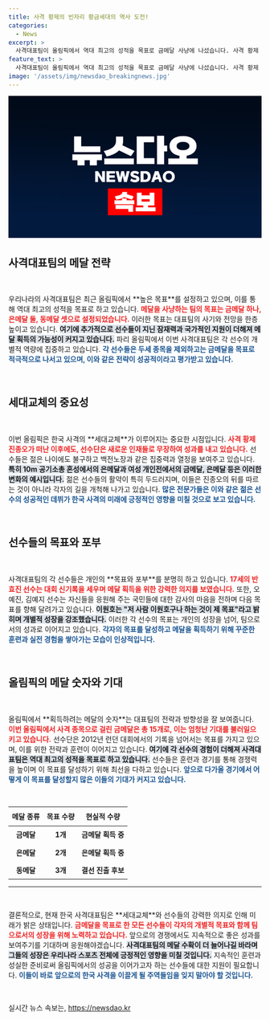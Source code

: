 ```yaml
---
title: 사격 황제의 빈자리 황금세대의 역사 도전!
categories:
  - News
excerpt: >
  사격대표팀이 올림픽에서 역대 최고의 성적을 목표로 금메달 사냥에 나섰습니다. 사격 황제 진종오의 빈자리를 어린 선수들이 멋지게 채우며 메달을 향해 달리고 있습니다!
feature_text: >
  사격대표팀이 올림픽에서 역대 최고의 성적을 목표로 금메달 사냥에 나섰습니다. 사격 황제 진종오의 빈자리를 어린 선수들이 멋지게 채우며 메달을 향해 달리고 있습니다!
image: '/assets/img/newsdao_breakingnews.jpg'
---
```


<p><img src="/assets/img/newsdao_breakingnews.jpg" alt="pcversion 속보" /></p>

<h2 data-ke-size="size26">사격대표팀의 메달 전략</h2>

<p data-ke-size="size16">&nbsp;</p>

<p data-ke-size="size16">우리나라의 사격대표팀은 최근 올림픽에서 **높은 목표**를 설정하고 있으며, 이를 통해 역대 최고의 성적을 목표로 하고 있습니다. <b><span style="color: #ee2323;">메달을 사냥하는 팀의 목표는 금메달 하나, 은메달 둘, 동메달 셋으로 설정되었습니다.</span></b> 이러한 목표는 대표팀의 사기와 전망을 한층 높이고 있습니다. <b><span style="background-color: #21538527;">여기에 추가적으로 선수들이 지닌 잠재력과 국가적인 지원이 더해져 메달 획득의 가능성이 커지고 있습니다.</span></b> 파리 올림픽에서 이번 사격대표팀은 각 선수의 개별적 역량에 집중하고 있습니다. <b><span style="color: #1a5490;">각 선수들은 두세 종목을 제외하고는 금메달을 목표로 적극적으로 나서고 있으며, 이와 같은 전략이 성공적이라고 평가받고 있습니다.</span></b></p>

<p data-ke-size="size16">&nbsp;</p>

<h2 data-ke-size="size26">세대교체의 중요성</h2>

<p data-ke-size="size16">&nbsp;</p>

<p data-ke-size="size16">이번 올림픽은 한국 사격의 **세대교체**가 이루어지는 중요한 시점입니다. <b><span style="color: #ee2323;">사격 황제 진종오가 떠난 이후에도, 선수단은 새로운 인재들로 무장하여 성과를 내고 있습니다.</span></b> 선수들은 젊은 나이에도 불구하고 백전노장과 같은 집중력과 열정을 보여주고 있습니다. <b><span style="background-color: #21538527;">특히 10m 공기소총 혼성에서의 은메달과 여성 개인전에서의 금메달, 은메달 등은 이러한 변화의 예시입니다.</span></b> 젊은 선수들의 활약이 특히 두드러지며, 이들은 진종오의 뒤를 따르는 것이 아니라 각자의 길을 개척해 나가고 있습니다. <b><span style="color: #1a5490;">많은 전문가들은 이와 같은 젊은 선수의 성공적인 데뷔가 한국 사격의 미래에 긍정적인 영향을 미칠 것으로 보고 있습니다.</span></b></p>

<p data-ke-size="size16">&nbsp;</p>

<h2 data-ke-size="size26">선수들의 목표와 포부</h2>

<p data-ke-size="size16">&nbsp;</p>

<p data-ke-size="size16">사격대표팀의 각 선수들은 개인의 **목표와 포부**를 분명히 하고 있습니다. <b><span style="color: #ee2323;">17세의 반효진 선수는 대회 신기록을 세우며 메달 획득을 위한 강력한 의지를 보였습니다.</span></b> 또한, 오예진, 김예지 선수는 자신들을 응원해 주는 국민들에 대한 감사의 마음을 전하며 다음 목표를 향해 달려가고 있습니다. <b><span style="background-color: #21538527;">이원호는 "저 사람 이원호구나 하는 것이 제 목표"라고 밝히며 개별적 성장을 강조했습니다.</span></b> 이러한 각 선수의 목표는 개인의 성장을 넘어, 팀으로서의 성과로 이어지고 있습니다. <b><span style="color: #1a5490;">각자의 목표를 달성하고 메달을 획득하기 위해 꾸준한 훈련과 실전 경험을 쌓아가는 모습이 인상적입니다.</span></b></p>

<p data-ke-size="size16">&nbsp;</p>

<h2 data-ke-size="size26">올림픽의 메달 숫자와 기대</h2>

<p data-ke-size="size16">&nbsp;</p>

<p data-ke-size="size16">올림픽에서 **획득하려는 메달의 숫자**는 대표팀의 전략과 방향성을 잘 보여줍니다. <b><span style="color: #ee2323;">이번 올림픽에서 사격 종목으로 걸린 금메달은 총 15개로, 이는 엄청난 기대를 불러일으키고 있습니다.</span></b> 선수단은 2012년 런던 대회에서의 기록을 넘어서는 목표를 가지고 있으며, 이를 위한 전략과 훈련이 이어지고 있습니다. <b><span style="background-color: #21538527;">여기에 각 선수의 경험이 더해져 사격대표팀은 역대 최고의 성적을 목표로 하고 있습니다.</span></b> 선수들은 훈련과 경기를 통해 경쟁력을 높이며 이 목표를 달성하기 위해 최선을 다하고 있습니다. <b><span style="color: #1a5490;">앞으로 다가올 경기에서 어떻게 이 목표를 달성할지 많은 이들의 기대가 커지고 있습니다.</span></b></p>

<p data-ke-size="size16">&nbsp;</p>

<table style="width: 100%; border-collapse: collapse;">
    <thead>
        <tr>
            <th style="text-align: center; height: 30px;"><b>메달 종류</b></th>
            <th style="text-align: center; height: 30px;"><b>목표 수량</b></th>
            <th style="text-align: center; height: 30px;"><b>현실적 수량</b></th>
        </tr>
    </thead>
    <tbody>
        <tr>
            <td style="text-align: center; height: 30px;"><b>금메달</b></td>
            <td style="text-align: center; height: 30px;"><b>1개</b></td>
            <td style="text-align: center; height: 30px;"><b>금메달 획득 중</b></td>
        </tr>
        <tr>
            <td style="text-align: center; height: 30px;"><b>은메달</b></td>
            <td style="text-align: center; height: 30px;"><b>2개</b></td>
            <td style="text-align: center; height: 30px;"><b>은메달 획득 중</b></td>
        </tr>
        <tr>
            <td style="text-align: center; height: 30px;"><b>동메달</b></td>
            <td style="text-align: center; height: 30px;"><b>3개</b></td>
            <td style="text-align: center; height: 30px;"><b>결선 진출 후보</b></td>
        </tr>
    </tbody>
</table>

<hr>

<p data-ke-size="size16">&nbsp;</p>

<p data-ke-size="size16">결론적으로, 현재 한국 사격대표팀은 **세대교체**와 선수들의 강력한 의지로 인해 미래가 밝은 상태입니다. <b><span style="color: #ee2323;">금메달을 목표로 한 모든 선수들이 각자의 개별적 목표와 함께 팀으로서의 성장을 위해 노력하고 있습니다.</span></b> 앞으로의 경쟁에서도 지속적으로 좋은 성과를 보여주기를 기대하며 응원해야겠습니다. <b><span style="background-color: #21538527;">사격대표팀의 메달 수확이 더 늘어나길 바라며 그들의 성장은 우리나라 스포츠 전체에 긍정적인 영향을 미칠 것입니다.</span></b> 지속적인 훈련과 성실한 준비로써 올림픽에서의 성공을 이어가고자 하는 선수들에 대한 지원이 필요합니다. <b><span style="color: #1a5490;">이들이 바로 앞으로의 한국 사격을 이끌게 될 주역들임을 잊지 말아야 할 것입니다.</span></b></p>

<p data-ke-size="size16">&nbsp;</p>
실시간 뉴스 속보는, <a href="https://newsdao.kr" rel="dofollow">https://newsdao.kr</a>


